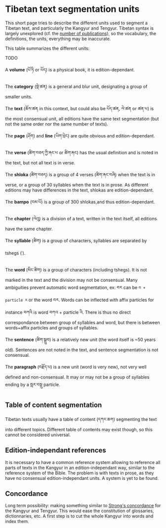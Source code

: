 # Tibetan text segmentation units

This short page tries to describe the different units used to segment a Tibetan text, and particularly the Kangyur and Tengyur. Tibetan syntax is largely unexplored (cf. the [number of publications](https://en.wikibooks.org/wiki/Research_on_Tibetan_Languages:_A_Bibliography#Classical_Tibetan_Syntax)), so the vocabulary, the definitions, the units, everything may be inaccurate.

This table summarizes the different units:

TODO

A **volume** (པོ་ཏི or པོད) is a physical book, it is edition-dependant.

The **category** (སྡེ་ཚན) is a general and blur unit, designating a group of smaller units.

The **text** (ཆོས་ཚན in this context, but could also be པོད་ཚན, ལེ་ཚན or ཚན་པ) is the most consensual unit, all editions have the same text segmentation (but not the same order nor the same number of texts).

The **page** (ཤོག) and **line** (ཡིག་ཕྲེང) are quite obvious and edition-dependant.

The **verse** (ཚིག་བཅད་ཀྱི་རྐང་པ or ཚིག་རྐང) has the usual definition and is noted in the text, but not all text is in verse.

The **shloka** (ཚིག་བཅད) is a group of 4 verses (ཚིག་རྐང་བཞི) when the text is in verse, or a group of 30 syllables when the text is in prose. As different editions may have differences in the text, shlokas are edition-dependant.

The **bampo** (བམ་པོ) is a group of 300 shlokas,and thus edition-dependant.

The **chapter** (ལེའུ) is a division of a text, written in the text itself, all editions have the same chapter.

The **syllable** (ཚིག) is a group of characters, syllables are separated by tshegs (་).

The **word** (མིང་ཚིག) is a group of characters (including tshegs). It is not marked in the text and the division may not be consensual. Many ambiguities prevent automatic word segmentation, ex: བར can be `བ + particle ར` or the word བར. Words can be inflected with affix particles for instance བཀའི is word བཀའ + particle འི. There is thus no direct correspondance between group of syllables and word, but there is between words+affix particles and groups of syllables.

The **sentence** (ཚིག་སྒྲུབ) is a relatively new unit (the word itself is ~50 years old). Sentences are not noted in the text, and sentence segmentation is not consensual.

The **paragraph** (བརྗོད་པ) is a new unit (word is very new), not very well defined and non-consensual. It may or may not be a group of syllables ending by a སླར་བསྡུ particle.

## Table of content segmentation

Tibetan texts usually have a table of content (དཀར་ཆག) segmenting the text into different topics. Different table of contents may exist though, so this cannot be considered universal.


## Edition-independant references

It is necessary to have a common reference system allowing to reference all parts of texts in the Kangyur in an edition-independant way, similar to the reference system of the Bible. The problem is with texts in prose, as they have no consensual edition-independant units. A system is yet to be found.

## Concordance

Long term possibility: making something similar to [Strong's concordance](https://en.wikipedia.org/wiki/Strong%27s_Concordance) for the Kangyur and Tengyur. This would ease the constitution of glossaries, dictionnaries, etc. A first step is to cut the whole Kangyur into words and index them.
